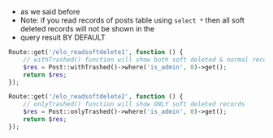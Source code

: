 - as we said before
- Note: if you read records of posts table using `select *` then all soft deleted records will not be shown in the
- query result BY DEFAULT

````php
Route::get('/elo_readsoftdelete1', function () {
    // withTrashed() function will show both soft deleted & normal records
    $res = Post::withTrashed()->where('is_admin', 0)->get();
    return $res;
});
````

````php
Route::get('/elo_readsoftdelete2', function () {
    // onlyTrashed() function will show ONLY soft deleted records
    $res = Post::onlyTrashed()->where('is_admin', 0)->get();
    return $res;
});
````
